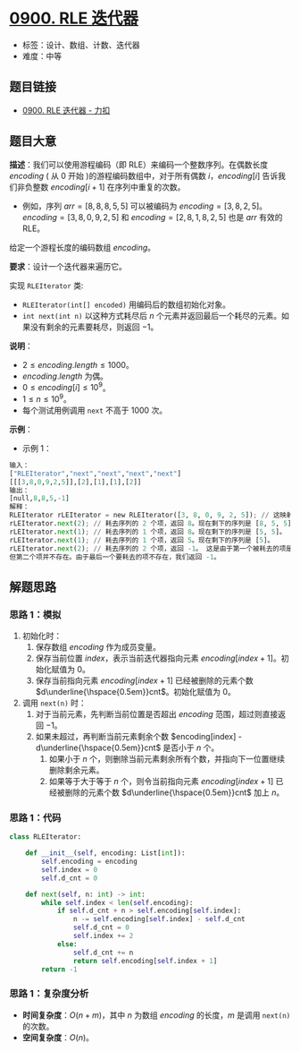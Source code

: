 # [0900. RLE 迭代器](https://leetcode.cn/problems/rle-iterator/)

- 标签：设计、数组、计数、迭代器
- 难度：中等

## 题目链接

- [0900. RLE 迭代器 - 力扣](https://leetcode.cn/problems/rle-iterator/)

## 题目大意

**描述**：我们可以使用游程编码（即 RLE）来编码一个整数序列。在偶数长度 $encoding$ ( 从 $0$ 开始 )的游程编码数组中，对于所有偶数 $i$，$encoding[i]$ 告诉我们非负整数 $encoding[i + 1]$ 在序列中重复的次数。

- 例如，序列 $arr = [8,8,8,5,5]$ 可以被编码为 $encoding =[3,8,2,5]$。$encoding =[3,8,0,9,2,5]$ 和 $encoding =[2,8,1,8,2,5]$ 也是 $arr$ 有效的 RLE。

给定一个游程长度的编码数组 $encoding$。

**要求**：设计一个迭代器来遍历它。

实现 `RLEIterator` 类:

- `RLEIterator(int[] encoded)` 用编码后的数组初始化对象。
- `int next(int n)` 以这种方式耗尽后 $n$ 个元素并返回最后一个耗尽的元素。如果没有剩余的元素要耗尽，则返回 $-1$。

**说明**：

- $2 \le encoding.length \le 1000$。
- $encoding.length$ 为偶。
- $0 \le encoding[i] \le 10^9$。
- $1 \le n \le 10^9$。
- 每个测试用例调用 `next` 不高于 $1000$ 次。

**示例**：

- 示例 1：

```python
输入：
["RLEIterator","next","next","next","next"]
[[[3,8,0,9,2,5]],[2],[1],[1],[2]]
输出：
[null,8,8,5,-1]
解释：
RLEIterator rLEIterator = new RLEIterator([3, 8, 0, 9, 2, 5]); // 这映射到序列 [8,8,8,5,5]。
rLEIterator.next(2); // 耗去序列的 2 个项，返回 8。现在剩下的序列是 [8, 5, 5]。
rLEIterator.next(1); // 耗去序列的 1 个项，返回 8。现在剩下的序列是 [5, 5]。
rLEIterator.next(1); // 耗去序列的 1 个项，返回 5。现在剩下的序列是 [5]。
rLEIterator.next(2); // 耗去序列的 2 个项，返回 -1。 这是由于第一个被耗去的项是 5，
但第二个项并不存在。由于最后一个要耗去的项不存在，我们返回 -1。
```

## 解题思路

### 思路 1：模拟

1. 初始化时：
   1. 保存数组 $encoding$ 作为成员变量。
   2. 保存当前位置 $index$，表示当前迭代器指向元素 $encoding[index + 1]$。初始化赋值为 $0$。
   3. 保存当前指向元素 $encoding[index + 1]$ 已经被删除的元素个数 $d\underline{\hspace{0.5em}}cnt$。初始化赋值为 $0$。
2. 调用 `next(n)` 时：
   1. 对于当前元素，先判断当前位置是否超出 $encoding$ 范围，超过则直接返回 $-1$。
   2. 如果未超过，再判断当前元素剩余个数 $encoding[index] - d\underline{\hspace{0.5em}}cnt$ 是否小于 $n$ 个。
      1. 如果小于 $n$ 个，则删除当前元素剩余所有个数，并指向下一位置继续删除剩余元素。
      2. 如果等于大于等于 $n$ 个，则令当前指向元素 $encoding[index + 1]$ 已经被删除的元素个数 $d\underline{\hspace{0.5em}}cnt$ 加上 $n$。

### 思路 1：代码

```Python
class RLEIterator:

    def __init__(self, encoding: List[int]):
        self.encoding = encoding
        self.index = 0
        self.d_cnt = 0

    def next(self, n: int) -> int:
        while self.index < len(self.encoding):
            if self.d_cnt + n > self.encoding[self.index]:
                n -= self.encoding[self.index] - self.d_cnt
                self.d_cnt = 0
                self.index += 2
            else:
                self.d_cnt += n
                return self.encoding[self.index + 1]
        return -1
```

### 思路 1：复杂度分析

- **时间复杂度**：$O(n + m)$，其中 $n$ 为数组 $encoding$ 的长度，$m$ 是调用 `next(n)` 的次数。
- **空间复杂度**：$O(n)$。

